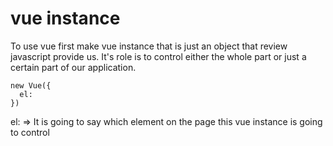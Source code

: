 # vue instance 
To use vue first make vue instance that is just an object that review javascript provide us.
It's role is to control either the whole part or just a certain part of our application.

```
new Vue({
  el: 
})
```
el: => It is going to say which element on the page this vue instance is going to control 
